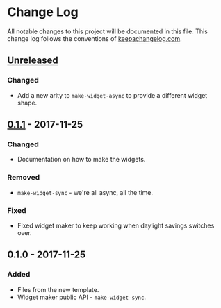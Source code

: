# Change Log
All notable changes to this project will be documented in this file. This change log follows the conventions of [keepachangelog.com](http://keepachangelog.com/).

## [Unreleased]
### Changed
- Add a new arity to `make-widget-async` to provide a different widget shape.

## [0.1.1] - 2017-11-25
### Changed
- Documentation on how to make the widgets.

### Removed
- `make-widget-sync` - we're all async, all the time.

### Fixed
- Fixed widget maker to keep working when daylight savings switches over.

## 0.1.0 - 2017-11-25
### Added
- Files from the new template.
- Widget maker public API - `make-widget-sync`.

[Unreleased]: https://github.com/your-name/heron/compare/0.1.1...HEAD
[0.1.1]: https://github.com/your-name/heron/compare/0.1.0...0.1.1
